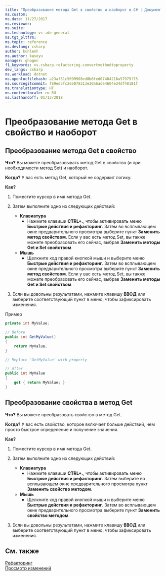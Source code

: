 ```yaml
---
title: "Преобразования метода Get в свойство и наоборот в C# | Документация Майкрософт"
ms.custom: 
ms.date: 11/27/2017
ms.reviewer: 
ms.suite: 
ms.technology: vs-ide-general
ms.tgt_pltfrm: 
ms.topic: reference
ms.devlang: csharp
author: kuhlenh
ms.author: kaseyu
manager: ghogen
f1_keywords: vs.csharp.refactoring.convertmethodtoproperty
dev_langs: csharp
ms.workload: dotnet
ms.openlocfilehash: a23af31c5099908ed0b6fed07404216a57975f75
ms.sourcegitcommit: f89ed5fc2e5078213e30a6ade4604e34df48181f
ms.translationtype: HT
ms.contentlocale: ru-RU
ms.lasthandoff: 01/13/2018
---
```

# <a name="convert-get-method-to-property--convert-property-to-get-method"></a>Преобразование метода Get в свойство и наоборот

## <a name="convert-get-method-to-property"></a>Преобразование метода Get в свойство

**Что?** Вы можете преобразовывать метод Get в свойство (и при необходимости метод Set) и наоборот.

**Когда?** У вас есть метод Get, который не содержит логику.

**Как?**

1. Поместите курсор в имя метода Get.

1. Затем выполните одно из следующих действий:
   * **Клавиатура**
     * Нажмите клавиши **CTRL+.**, чтобы активировать меню **Быстрые действия и рефакторинг**. Затем во всплывающем окне предварительного просмотра выберите пункт **Заменить метод свойством**. Если у вас есть метод Set, вы также можете преобразовать его сейчас, выбрав **Заменить методы Get и Set свойством**.
   * **Мышь**
     * Щелкните код правой кнопкой мыши и выберите меню **Быстрые действия и рефакторинг**. Затем во всплывающем окне предварительного просмотра выберите пункт **Заменить метод свойством**. Если у вас есть метод Set, вы также можете преобразовать его сейчас, выбрав **Заменить методы Get и Set свойством**.

1. Если вы довольны результатами, нажмите клавишу **ВВОД** или выберите соответствующий пункт в меню, чтобы зафиксировать изменения.

Пример

```csharp
private int MyValue;

// Before
public int GetMyValue()
{
    return MyValue;
}

// Replace 'GetMyValue' with property

// After
public int MyValue
{
    get { return MyValue; }
}
```

## <a name="convert-property-to-get-method"></a>Преобразование свойства в метод Get

**Что?** Вы можете преобразовать свойство в метод Get.

**Когда?** У вас есть свойство, которое включает больше действий, чем просто быстрое определение и получение значения. 

**Как?**

1. Поместите курсор в имя метода Get.

1. Затем выполните одно из следующих действий:
   * **Клавиатура**
     * Нажмите клавиши **CTRL+.**, чтобы активировать меню **Быстрые действия и рефакторинг**. Затем выберите во всплывающем окне предварительного просмотра пункт **Заменить свойство методом**.
   * **Мышь**
     * Щелкните код правой кнопкой мыши и выберите меню **Быстрые действия и рефакторинг**. Затем во всплывающем окне предварительного просмотра выберите пункт **Заменить свойство методом**.

1. Если вы довольны результатами, нажмите клавишу **ВВОД** или выберите соответствующий пункт в меню, чтобы зафиксировать изменения.

## <a name="see-also"></a>См. также

[Рефакторинг](../refactoring-in-visual-studio.md)  
[Просмотр изменений](../../ide/preview-changes.md)